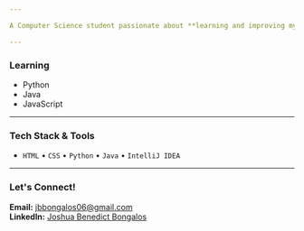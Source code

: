 ```yaml
---

A Computer Science student passionate about **learning and improving my programming skills**. I focus on **web development** and **solving real-world problems through technology**. I enjoy **practicing coding**, **learning new tools**, and **creating small projects** to apply what I learn.  

---
```


### Learning
- Python  
- Java  
- JavaScript  

---

### Tech Stack & Tools
- `HTML` • `CSS` • `Python` • `Java` • `IntelliJ IDEA`

---

### Let's Connect!
**Email:** [jbbongalos06@gmail.com](mailto:jbbongalos06@gmail.com)  
**LinkedIn:** [Joshua Benedict Bongalos](https://www.linkedin.com/in/joshuabenedictbongalos06)

